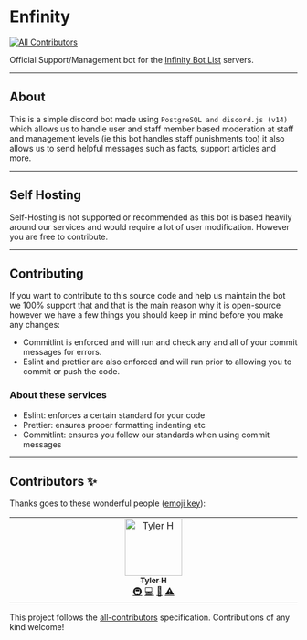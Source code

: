 # Enfinity
<!-- ALL-CONTRIBUTORS-BADGE:START - Do not remove or modify this section -->
[![All Contributors](https://img.shields.io/badge/all_contributors-1-orange.svg?style=flat-square)](#contributors-)
<!-- ALL-CONTRIBUTORS-BADGE:END -->
Official Support/Management bot for the [Infinity Bot List](https://infinitybots.gg) servers.

---

## About
This is a simple discord bot made using `PostgreSQL and discord.js (v14)` which allows us to handle
user and staff member based moderation at staff and management levels (ie this bot handles staff punishments too)
it also allows us to send helpful messages such as facts, support articles and more.

---

## Self Hosting
Self-Hosting is not supported or recommended as this bot is based heavily around our services and would require
a lot of user modification. However you are free to contribute.

---

## Contributing
If you want to contribute to this source code and help us maintain the bot we 100% support that and that is the main reason why it is
open-source however we have a few things you should keep in mind before you make any changes:

- Commitlint is enforced and will run and check any and all of your commit messages for errors.
- Eslint and prettier are also enforced and will run prior to allowing you to commit or push the code.

### About these services
- Eslint: enforces a certain standard for your code
- Prettier: ensures proper formatting indenting etc
- Commitlint: ensures you follow our standards when using commit messages

---

## Contributors ✨

Thanks goes to these wonderful people ([emoji key](https://allcontributors.org/docs/en/emoji-key)):

<!-- ALL-CONTRIBUTORS-LIST:START - Do not remove or modify this section -->
<!-- prettier-ignore-start -->
<!-- markdownlint-disable -->
<table>
  <tbody>
    <tr>
      <td align="center" valign="top" width="14.28%"><a href="https://tydoesdev.me"><img src="https://avatars.githubusercontent.com/u/140351954?v=4?s=100" width="100px;" alt="Tyler H"/><br /><sub><b>Tyler H</b></sub></a><br /><a href="#infra-TyDoesDev" title="Infrastructure (Hosting, Build-Tools, etc)">🚇</a> <a href="https://github.com/InfinityBotList/Enfinity/commits?author=TyDoesDev" title="Code">💻</a> <a href="#projectManagement-TyDoesDev" title="Project Management">📆</a> <a href="https://github.com/InfinityBotList/Enfinity/commits?author=TyDoesDev" title="Tests">⚠️</a></td>
    </tr>
  </tbody>
</table>

<!-- markdownlint-restore -->
<!-- prettier-ignore-end -->

<!-- ALL-CONTRIBUTORS-LIST:END -->

This project follows the [all-contributors](https://github.com/all-contributors/all-contributors) specification. Contributions of any kind welcome!